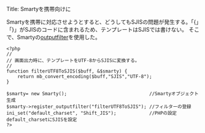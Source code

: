 Title: Smartyを携帯向けに

Smartyを携帯に対応させようとすると、どうしてもSJISの問題が発生する。「{」「}」がSJISのコードに含まれるため、テンプレートはSJISでは書けない。
そこで、Smartyの<a  href="http://smarty.php.net/manual/ja/advanced.features.outputfilters.php" target="_blank">outputfilter</a>を使用した。

	<?php
	//
	// 画面出力時に、テンプレートをUTF-8からSJISに変換する。
	//
	function filterUTF8ToSJIS($buff, &$smarty) {
	    return mb_convert_encoding($buff,"SJIS","UTF-8");
	}
	
	$smarty= new Smarty();                              //Smartyオブジェクト生成
	$smarty->register_outputfilter("filterUTF8ToSJIS"); //フィルターの登録
	ini_set("default_charset", "Shift_JIS");            //PHPの設定default_charsetにSJISを設定
	?>